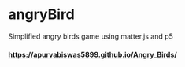 # angryBird
Simplified angry birds game using matter.js and p5

#### https://apurvabiswas5899.github.io/Angry_Birds/

